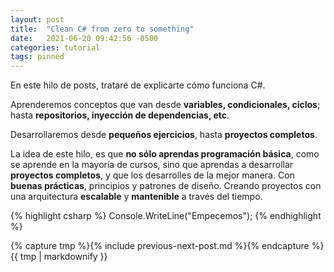 ```yaml
---
layout: post
title:  "Clean C# from zero to something"
date:   2021-06-20 09:42:56 -0500
categories: tutorial
tags: pinned
---
```


En este hilo de posts, trataré de explicarte cómo funciona C#.

Aprenderemos conceptos que van desde **variables, condicionales, ciclos**; hasta **repositorios, inyección de dependencias, etc**.

Desarrollaremos desde **pequeños ejercicios**, hasta **proyectos completos**.

La idea de este hilo, es que **no sólo aprendas programación básica**, como se aprende en la mayoría de cursos, sino que aprendas a desarrollar **proyectos completos**, y que los desarrolles de la mejor manera. Con **buenas prácticas**, principios y patrones de diseño. Creando proyectos con una arquitectura **escalable** y **mantenible** a través del tiempo.


{% highlight csharp %}
Console.WriteLine("Empecemos");
{% endhighlight %}


{% capture tmp %}{% include previous-next-post.md %}{% endcapture %}
{{ tmp | markdownify }}